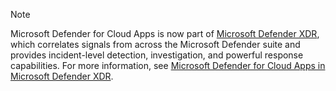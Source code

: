 <!--docutune:disable -->

> [!NOTE]
>
> Microsoft Defender for Cloud Apps is now part of [Microsoft Defender XDR](https://security.microsoft.com), which correlates signals from across the Microsoft Defender suite and provides incident-level detection, investigation, and powerful response capabilities. For more information, see [Microsoft Defender for Cloud Apps in Microsoft Defender XDR](/microsoft-365/security/defender/microsoft-365-security-center-defender-cloud-apps).

<!--docutune:enable -->
